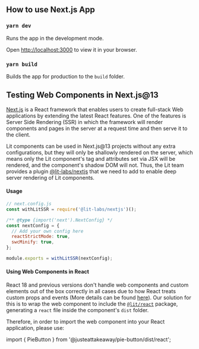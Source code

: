 ## How to use Next.js App

### `yarn dev`

Runs the app in the development mode.

Open [http://localhost:3000](http://localhost:3000) to view it in your browser.


### `yarn build`

Builds the app for production to the `build` folder.

## Testing Web Components in Next.js@13

[Next.js](https://nextjs.org/) is a React framework that enables users to create full-stack Web applications by extending the latest React features. One of the features is Server Side Rendering (SSR) in which the framework will render components and pages in the server at a request time and then serve it to the client.

Lit components can be used in Next.js@13 projects without any extra configurations, but they will only be shallowly rendered on the server, which means only the Lit component's tag and attributes set via JSX will be rendered, and the component's shadow DOM will not. Thus, the Lit team provides a plugin [@lit-labs/nextjs](https://github.com/lit/lit/tree/main/packages/labs/nextjs) that we need to add to enable deep server rendering of Lit components.

#### Usage

```js
// next.config.js
const withLitSSR = require('@lit-labs/nextjs')();

/** @type {import('next').NextConfig} */
const nextConfig = {
  // Add your own config here
  reactStrictMode: true,
  swcMinify: true,
};

module.exports = withLitSSR(nextConfig);
```

#### Using Web Components in React

React 18 and previous versions don't handle web components and custom elements out of the box correctly in all cases due to how React treats custom props and events (More details can be found [here](https://lit.dev/docs/frameworks/react/)). Our solution for this is to wrap the web component to include the [`​@lit/react`](https://lit.dev/docs/frameworks/react/) package, generating a `react` file inside the component's `dist` folder.

Therefore, in order to import the web component into your React application, please use:

import { PieButton } from '@justeattakeaway/pie-button/dist/react';
